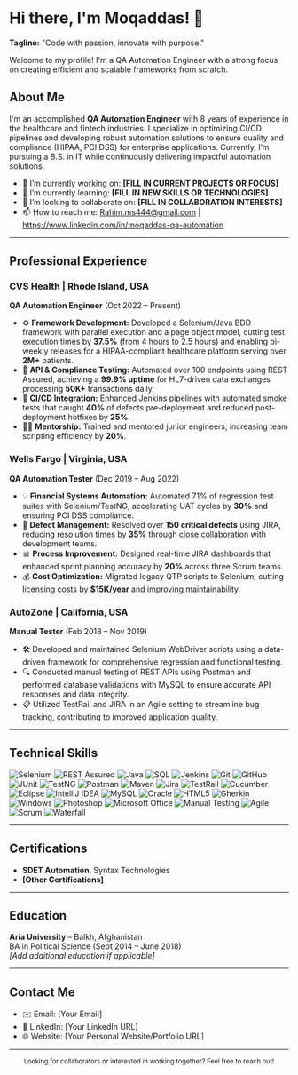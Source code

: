 # Hi there, I'm Moqaddas! 👋


**Tagline:** "Code with passion, innovate with purpose."

Welcome to my profile! I'm a QA Automation Engineer with a strong focus on creating efficient and scalable frameworks from scratch.

## About Me

I'm an accomplished **QA Automation Engineer** with 8 years of experience in the healthcare and fintech industries. I specialize in optimizing CI/CD pipelines and developing robust automation solutions to ensure quality and compliance (HIPAA, PCI DSS) for enterprise applications. Currently, I’m pursuing a B.S. in IT while continuously delivering impactful automation solutions.

- 🔭 I’m currently working on: **[FILL IN CURRENT PROJECTS OR FOCUS]**
- 🌱 I’m currently learning: **[FILL IN NEW SKILLS OR TECHNOLOGIES]**
- 👯 I’m looking to collaborate on: **[FILL IN COLLABORATION INTERESTS]**
- 📫 How to reach me: Rahim.ms444@gmail.com | https://www.linkedin.com/in/moqaddas-qa-automation 

---

## Professional Experience

### CVS Health | Rhode Island, USA  
**QA Automation Engineer** (Oct 2022 – Present)
- ⚙️ **Framework Development:** Developed a Selenium/Java BDD framework with parallel execution and a page object model, cutting test execution times by **37.5%** (from 4 hours to 2.5 hours) and enabling bi-weekly releases for a HIPAA-compliant healthcare platform serving over **2M+** patients.
- 🚀 **API & Compliance Testing:** Automated over 100 endpoints using REST Assured, achieving a **99.9% uptime** for HL7-driven data exchanges processing **50K+** transactions daily.
- 🔄 **CI/CD Integration:** Enhanced Jenkins pipelines with automated smoke tests that caught **40%** of defects pre-deployment and reduced post-deployment hotfixes by **25%**.
- 👨‍💻 **Mentorship:** Trained and mentored junior engineers, increasing team scripting efficiency by **20%**.

### Wells Fargo | Virginia, USA  
**QA Automation Tester** (Dec 2019 – Aug 2022)
- 💡 **Financial Systems Automation:** Automated 71% of regression test suites with Selenium/TestNG, accelerating UAT cycles by **30%** and ensuring PCI DSS compliance.
- 🐞 **Defect Management:** Resolved over **150 critical defects** using JIRA, reducing resolution times by **35%** through close collaboration with development teams.
- 📊 **Process Improvement:** Designed real-time JIRA dashboards that enhanced sprint planning accuracy by **20%** across three Scrum teams.
- 💰 **Cost Optimization:** Migrated legacy QTP scripts to Selenium, cutting licensing costs by **$15K/year** and improving maintainability.

### AutoZone | California, USA  
**Manual Tester** (Feb 2018 – Nov 2019)
- 🛠️ Developed and maintained Selenium WebDriver scripts using a data-driven framework for comprehensive regression and functional testing.
- 🔍 Conducted manual testing of REST APIs using Postman and performed database validations with MySQL to ensure accurate API responses and data integrity.
- 📋 Utilized TestRail and JIRA in an Agile setting to streamline bug tracking, contributing to improved application quality.

---

## Technical Skills

<div align="left">
  <img src="https://img.shields.io/badge/-Selenium-05122A?style=flat&logo=selenium" alt="Selenium" />
  <img src="https://img.shields.io/badge/-REST%20Assured-05122A?style=flat&logo=rest" alt="REST Assured" />
  <img src="https://img.shields.io/badge/-Java-05122A?style=flat&logo=java" alt="Java" />
  <img src="https://img.shields.io/badge/-SQL-05122A?style=flat&logo=postgresql" alt="SQL" />
  <img src="https://img.shields.io/badge/-Jenkins-05122A?style=flat&logo=jenkins" alt="Jenkins" />
  <img src="https://img.shields.io/badge/-Git-05122A?style=flat&logo=git" alt="Git" />
  <img src="https://img.shields.io/badge/-GitHub-05122A?style=flat&logo=github" alt="GitHub" />
  <img src="https://img.shields.io/badge/-JUnit-05122A?style=flat&logo=junit" alt="JUnit" />
  <img src="https://img.shields.io/badge/-TestNG-05122A?style=flat&logo=testng" alt="TestNG" />
  <img src="https://img.shields.io/badge/-Postman-05122A?style=flat&logo=postman" alt="Postman" />
  <img src="https://img.shields.io/badge/-Maven-05122A?style=flat&logo=apachemaven" alt="Maven" />
  <img src="https://img.shields.io/badge/-Jira-05122A?style=flat&logo=jira" alt="Jira" />
  <img src="https://img.shields.io/badge/-TestRail-05122A?style=flat&logo=testrail" alt="TestRail" />
  <img src="https://img.shields.io/badge/-Cucumber-05122A?style=flat&logo=cucumber" alt="Cucumber" />
  <img src="https://img.shields.io/badge/-Eclipse-05122A?style=flat&logo=eclipseide" alt="Eclipse" />
  <img src="https://img.shields.io/badge/-IntelliJ-05122A?style=flat&logo=jetbrains" alt="IntelliJ IDEA" />
  <img src="https://img.shields.io/badge/-MySQL-05122A?style=flat&logo=mysql" alt="MySQL" />
  <img src="https://img.shields.io/badge/-Oracle-05122A?style=flat&logo=oracle" alt="Oracle" />
  <img src="https://img.shields.io/badge/-HTML5-05122A?style=flat&logo=html5" alt="HTML5" />
  <img src="https://img.shields.io/badge/-Gherkin-05122A?style=flat&logo=gherkin" alt="Gherkin" />
  <img src="https://img.shields.io/badge/-Windows-05122A?style=flat&logo=windows" alt="Windows" />
  <img src="https://img.shields.io/badge/-Photoshop-05122A?style=flat&logo=adobephotoshop" alt="Photoshop" />
  <img src="https://img.shields.io/badge/-Microsoft%20Office-05122A?style=flat&logo=microsoftoffice" alt="Microsoft Office" />
  <img src="https://img.shields.io/badge/-Manual%20Testing-05122A?style=flat" alt="Manual Testing" />
  <img src="https://img.shields.io/badge/-Agile-05122A?style=flat" alt="Agile" />
  <img src="https://img.shields.io/badge/-Scrum-05122A?style=flat" alt="Scrum" />
  <img src="https://img.shields.io/badge/-Waterfall-05122A?style=flat" alt="Waterfall" />
</div>


---

## Certifications

- **SDET Automation**, Syntax Technologies  
- **[Other Certifications]**

---

## Education

**Aria University** – Balkh, Afghanistan  
BA in Political Science (Sept 2014 – June 2018)  
*[Add additional education if applicable]*

---

## Contact Me

- ✉️ Email: [Your Email]
- 💼 LinkedIn: [Your LinkedIn URL]
- 🌐 Website: [Your Personal Website/Portfolio URL]

---

<!-- Optional call-to-action -->
<div align="center">
  <sub>
    Looking for collaborators or interested in working together? Feel free to reach out!
  </sub>
</div>

